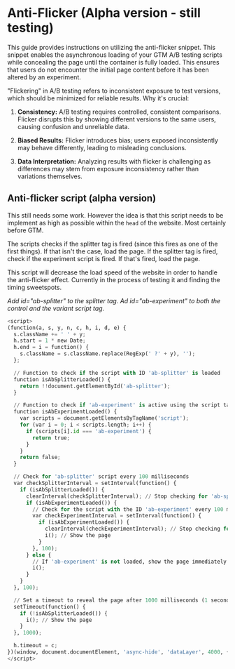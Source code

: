 # Anti-Flicker (Alpha version - still testing)

This guide provides instructions on utilizing the anti-flicker snippet. This snippet enables the asynchronous loading of your GTM A/B testing scripts while concealing the page until the container is fully loaded. This ensures that users do not encounter the initial page content before it has been altered by an experiment.

"Flickering" in A/B testing refers to inconsistent exposure to test versions, which should be minimized for reliable results. Why it's crucial:

1. **Consistency:** A/B testing requires controlled, consistent comparisons. Flicker disrupts this by showing different versions to the same users, causing confusion and unreliable data.

2. **Biased Results:** Flicker introduces bias; users exposed inconsistently may behave differently, leading to misleading conclusions.

3. **Data Interpretation:** Analyzing results with flicker is challenging as differences may stem from exposure inconsistency rather than variations themselves.

## Anti-flicker script (alpha version)
This still needs some work. However the idea is that this script needs to be implement as high as possible within the ```head``` of the website. Most certainly before GTM.

The scripts checks if the splitter tag is fired (since this fires as one of the first things). If that isn't the case, load the page. If the splitter tag is fired, check if the experiment script is fired. If that's fired, load the page.

This script will decrease the load speed of the website in order to handle the anti-flicker effect. Currently in the process of testing it and finding the timing sweetspots.

*Add id="ab-splitter" to the splitter tag. Ad id="ab-experiment" to both the control and the variant script tag.* 

``` py linenums="1"
<script>
(function(a, s, y, n, c, h, i, d, e) {
  s.className += ' ' + y;
  h.start = 1 * new Date;
  h.end = i = function() {
    s.className = s.className.replace(RegExp(' ?' + y), '');
  };

  // Function to check if the script with ID 'ab-splitter' is loaded
  function isAbSplitterLoaded() {
    return !!document.getElementById('ab-splitter');
  }

  // Function to check if 'ab-experiment' is active using the script tag
  function isAbExperimentLoaded() {
    var scripts = document.getElementsByTagName('script');
    for (var i = 0; i < scripts.length; i++) {
      if (scripts[i].id === 'ab-experiment') {
        return true;
      }
    }
    return false;
  }

  // Check for 'ab-splitter' script every 100 milliseconds
  var checkSplitterInterval = setInterval(function() {
    if (isAbSplitterLoaded()) {
      clearInterval(checkSplitterInterval); // Stop checking for 'ab-splitter'
      if (isAbExperimentLoaded()) {
        // Check for the script with the ID 'ab-experiment' every 100 milliseconds
        var checkExperimentInterval = setInterval(function() {
          if (isAbExperimentLoaded()) {
            clearInterval(checkExperimentInterval); // Stop checking for 'ab-experiment'
            i(); // Show the page
          }
        }, 100);
      } else {
        // If 'ab-experiment' is not loaded, show the page immediately
        i();
      }
    }
  }, 100);

  // Set a timeout to reveal the page after 1000 milliseconds (1 second) if 'ab-splitter' is not loaded
  setTimeout(function() {
    if (!isAbSplitterLoaded()) {
      i(); // Show the page
    }
  }, 1000);

  h.timeout = c;
})(window, document.documentElement, 'async-hide', 'dataLayer', 4000, {});
</script>
```